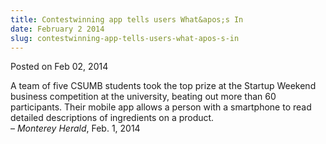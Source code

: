 ```yaml
---
title: Contestwinning app tells users What&apos;s In
date: February 2 2014
slug: contestwinning-app-tells-users-what-apos-s-in
---
```





<span class="date">Posted on Feb 02, 2014    </span>
<p>A team of five CSUMB students took the top prize at the Startup
Weekend business competition at the university, beating out more
than 60 participants. Their mobile app allows a person with a
smartphone to read detailed descriptions of ingredients on a
product.<br>
&#x2013; <em>Monterey Herald</em>, Feb. 1, 2014</br></p>





